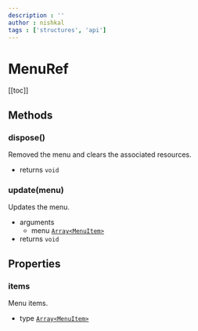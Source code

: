 ```yaml
---
description : ''
author : nishkal
tags : ['structures', 'api']
---
```


# MenuRef

[[toc]]

## Methods

### dispose()
Removed the menu and clears the associated resources.
* returns `void`

### update(menu)
Updates the menu.
* arguments
  * menu [`Array<MenuItem>`](/structures/menu-item.md)
* returns `void`

## Properties

### items
Menu items.
* type [`Array<MenuItem>`](/structures/menu-item.md)

